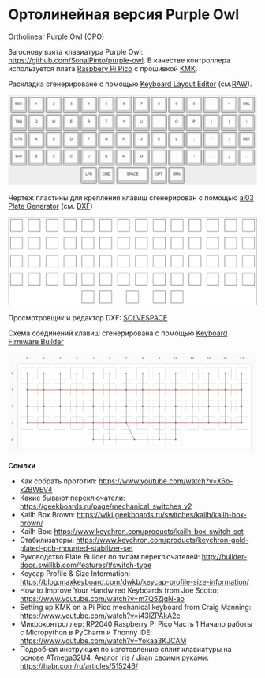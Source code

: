 #  Ортолинейная версия Purple Owl
Ortholinear Purple Owl (OPO)

За основу взята клавиатура Purple Owl: https://github.com/SonalPinto/purple-owl.
В качестве контроллера используется плата [Raspbery Pi Pico](https://www.raspberrypi.com/products/raspberry-pi-pico/) с прошивкой [KMK](https://github.com/KMKfw/kmk_firmware).

Раскладка сгенерироване с помощью [Keyboard Layout Editor](http://www.keyboard-layout-editor.com/#/gists/5cc3faeed62e0535db84b48822869d70) (cм.[RAW](https://github.com/wowaka/opo/blob/main/kle.txt)).

![](assets/kle.png)


Чертеж пластины для крепления клавиш сгенерирован с помощью [ai03 Plate Generator](https://kbplate.ai03.com/) (см. [DXF](assets/plate.dxf))

![](assets/plate.svg)

Просмотровщик и редактор DXF: [SOLVESPACE](https://solvespace.com/index.pl)

Cхема соединений клавиш сгенерирована с помощью [Keyboard Firmware Builder](https://kbfirmware.com/)

![](assets/wiring.png)

**Ссылки**
- Как собрать прототип: https://www.youtube.com/watch?v=X6o-x2BWEV4
- Какие бывают переключатели: https://geekboards.ru/page/mechanical_switches_v2
- Kailh Box Brown: https://wiki.geekboards.ru/switches/kailh/kailh-box-brown/
- Kailh Box: https://www.keychron.com/products/kailh-box-switch-set
- Стабилизаторы: https://www.keychron.com/products/keychron-gold-plated-pcb-mounted-stabilizer-set
- Руководство Plate Builder по типам переключателей: http://builder-docs.swillkb.com/features/#switch-type
- Keycap Profile & Size Information: https://blog.maxkeyboard.com/dwkb/keycap-profile-size-information/
- How to Improve Your Handwired Keyboards from Joe Scotto: https://www.youtube.com/watch?v=m7Q5ZjqN-ao
- Setting up KMK on a Pi Pico mechanical keyboard from Craig Manning: https://www.youtube.com/watch?v=i43lZPAkA2c
- Микроконтроллер: RP2040 Raspberry Pi Pico Часть 1 Начало работы с Micropython в PyCharm и Thonny IDE: https://www.youtube.com/watch?v=Yokaa3KJCAM
- Подробная инструкция по изготовлению сплит клавиатуры на основе ATmega32U4. Аналог Iris / Jiran своими руками: https://habr.com/ru/articles/515246/
